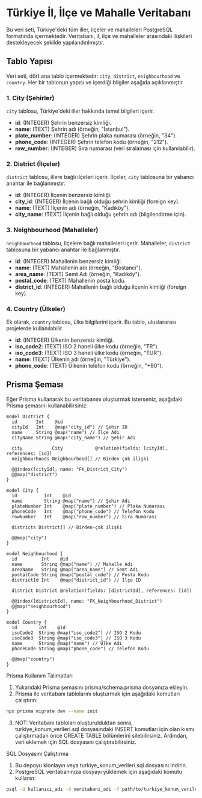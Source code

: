 # Türkiye İl, İlçe ve Mahalle Veritabanı

Bu veri seti, Türkiye'deki tüm iller, ilçeler ve mahalleleri PostgreSQL formatında içermektedir. Veritabanı, il, ilçe ve mahalleler arasındaki ilişkileri destekleyecek şekilde yapılandırılmıştır.

## Tablo Yapısı

Veri seti, dört ana tablo içermektedir: `city`, `district`, `neighbourhood` ve `country`. Her bir tablonun yapısı ve içerdiği bilgiler aşağıda açıklanmıştır.

### 1. City (Şehirler)
`city` tablosu, Türkiye'deki iller hakkında temel bilgileri içerir.

- **id**: (INTEGER) Şehrin benzersiz kimliği.
- **name**: (TEXT) Şehrin adı (örneğin, "İstanbul").
- **plate_number**: (INTEGER) Şehrin plaka numarası (örneğin, "34").
- **phone_code**: (INTEGER) Şehrin telefon kodu (örneğin, "212").
- **row_number**: (INTEGER) Sıra numarası (veri sıralaması için kullanılabilir).

### 2. District (İlçeler)
`district` tablosu, illere bağlı ilçeleri içerir. İlçeler, `city` tablosuna bir yabancı anahtar ile bağlanmıştır.

- **id**: (INTEGER) İlçenin benzersiz kimliği.
- **city_id**: (INTEGER) İlçenin bağlı olduğu şehrin kimliği (foreign key).
- **name**: (TEXT) İlçenin adı (örneğin, "Kadıköy").
- **city_name**: (TEXT) İlçenin bağlı olduğu şehrin adı (bilgilendirme için).

### 3. Neighbourhood (Mahalleler)
`neighbourhood` tablosu, ilçelere bağlı mahalleleri içerir. Mahalleler, `district` tablosuna bir yabancı anahtar ile bağlanmıştır.

- **id**: (INTEGER) Mahallenin benzersiz kimliği.
- **name**: (TEXT) Mahallenin adı (örneğin, "Bostancı").
- **area_name**: (TEXT) Semt Adı (örneğin, "Kadıköy").
- **postal_code**: (TEXT) Mahallenin posta kodu.
- **district_id**: (INTEGER) Mahallenin bağlı olduğu ilçenin kimliği (foreign key).

### 4. Country (Ülkeler)
Ek olarak, `country` tablosu, ülke bilgilerini içerir. Bu tablo, uluslararası projelerde kullanılabilir.

- **id**: (INTEGER) Ülkenin benzersiz kimliği.
- **iso_code2**: (TEXT) ISO 2 haneli ülke kodu (örneğin, "TR").
- **iso_code3**: (TEXT) ISO 3 haneli ülke kodu (örneğin, "TUR").
- **name**: (TEXT) Ülkenin adı (örneğin, "Türkiye").
- **phone_code**: (TEXT) Ülkenin telefon kodu (örneğin, "+90").

## Prisma Şeması

Eğer Prisma kullanarak bu veritabanını oluşturmak isterseniz, aşağıdaki Prisma şemasını kullanabilirsiniz:

```prisma
model District {
  id       Int    @id
  cityId   Int    @map("city_id") // Şehir ID
  name     String @map("name") // İlçe Adı
  cityName String @map("city_name") // Şehir Adı

  city           City            @relation(fields: [cityId], references: [id])
  neighbourhoods Neighbourhood[] // Birden-çok ilişki

  @@index([cityId], name: "FK_District_City")
  @@map("district")
}

model City {
  id          Int    @id
  name        String @map("name") // Şehir Adı
  plateNumber Int    @map("plate_number") // Plaka Numarası
  phoneCode   Int    @map("phone_code") // Telefon Kodu
  rowNumber   Int    @map("row_number") // Sıra Numarası

  districts District[] // Birden-çok ilişki

  @@map("city")
}

model Neighbourhood {
  id         Int    @id
  name       String @map("name") // Mahalle Adı
  areaName   String @map("area_name") // Semt Adı
  postalCode String @map("postal_code") // Posta Kodu
  districtId Int    @map("district_id") // İlçe ID

  district District @relation(fields: [districtId], references: [id])

  @@index([districtId], name: "FK_Neighbourhood_District")
  @@map("neighbourhood")
}

model Country {
  id        Int    @id
  isoCode2  String @map("iso_code2") // ISO 2 Kodu
  isoCode3  String @map("iso_code3") // ISO 3 Kodu
  name      String @map("name") // Ülke Adı
  phoneCode String @map("phone_code") // Telefon Kodu

  @@map("country")
}
```
Prisma Kullanım Talimatları

1.	Yukarıdaki Prisma şemasını prisma/schema.prisma dosyanıza ekleyin.
2.	Prisma ile veritabanı tablolarını oluşturmak için aşağıdaki komutları çalıştırın: 
```bash
npx prisma migrate dev --name init
```
3.	NOT: Veritabanı tabloları oluşturulduktan sonra, turkiye_konum_verileri.sql dosyasındaki INSERT komutları için olan kısmı çalıştırmadan önce CREATE TABLE bölümlerini silebilirsiniz. Ardından, veri eklemek için SQL dosyasını çalıştırabilirsiniz.

SQL Dosyasını Çalıştırma
1.	Bu depoyu klonlayın veya turkiye_konum_verileri.sql dosyasını indirin.
2.	PostgreSQL veritabanınıza dosyayı yüklemek için aşağıdaki komutu kullanın:
```bash
psql -U kullanıcı_adı -d veritabani_adi -f path/to/turkiye_konum_verileri.sql
```